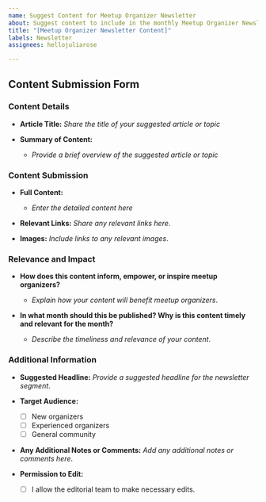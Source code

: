```yaml
---
name: Suggest Content for Meetup Organizer Newsletter
about: Suggest content to include in the monthly Meetup Organizer Newsletter
title: "[Meetup Organizer Newsletter Content]"
labels: Newsletter
assignees: hellojuliarose

---
```


## Content Submission Form

### Content Details
- **Article Title:** _Share the title of your suggested article or topic_

- **Summary of Content:**
  - _Provide a brief overview of the suggested article or topic_

### Content Submission
- **Full Content:**
  - _Enter the detailed content here_

- **Relevant Links:** _Share any relevant links here_.

- **Images:** _Include links to any relevant images_.

### Relevance and Impact
- **How does this content inform, empower, or inspire meetup organizers?**
  - _Explain how your content will benefit meetup organizers_.

- **In what month should this be published? Why is this content timely and relevant for the month?**
  - _Describe the timeliness and relevance of your content_.

### Additional Information
- **Suggested Headline:** _Provide a suggested headline for the newsletter segment_.

- **Target Audience:**
  - [ ] New organizers
  - [ ] Experienced organizers
  - [ ] General community

- **Any Additional Notes or Comments:** _Add any additional notes or comments here_.

- **Permission to Edit:**
  - [ ] I allow the editorial team to make necessary edits.
